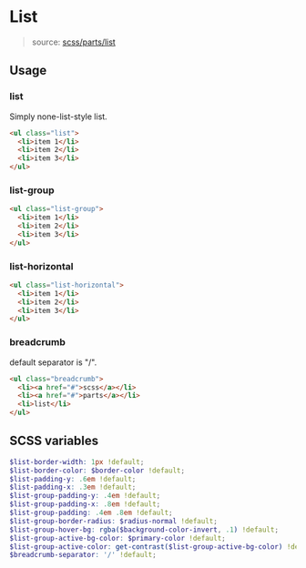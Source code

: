 # List

> source: [scss/parts/list](../../src/scss/parts/_list.scss)

## Usage

### list

Simply none-list-style list.

```html
<ul class="list">
  <li>item 1</li>
  <li>item 2</li>
  <li>item 3</li>
</ul>
```

### list-group

```html
<ul class="list-group">
  <li>item 1</li>
  <li>item 2</li>
  <li>item 3</li>
</ul>
```

### list-horizontal

```html
<ul class="list-horizontal">
  <li>item 1</li>
  <li>item 2</li>
  <li>item 3</li>
</ul>
```

### breadcrumb

default separator is "/".

```html
<ul class="breadcrumb">
  <li><a href="#">scss</a></li>
  <li><a href="#">parts</a></li>
  <li>list</li>
</ul>
```

## SCSS variables

``` scss
$list-border-width: 1px !default;
$list-border-color: $border-color !default;
$list-padding-y: .6em !default;
$list-padding-x: .3em !default;
$list-group-padding-y: .4em !default;
$list-group-padding-x: .8em !default;
$list-group-padding: .4em .8em !default;
$list-group-border-radius: $radius-normal !default;
$list-group-hover-bg: rgba($background-color-invert, .1) !default;
$list-group-active-bg-color: $primary-color !default;
$list-group-active-color: get-contrast($list-group-active-bg-color) !default;
$breadcrumb-separator: '/' !default;
```
